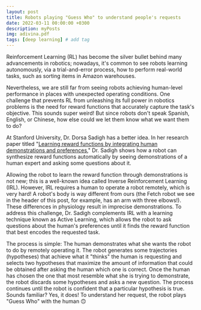 ```yaml
---
layout: post
title: Robots playing "Guess Who" to understand people's requests
date: 2022-03-11 00:00:00 +0300
description: myPosts
img: adivina.pdf
tags: [deep learning] # add tag
---
```

Reinforcement Learning (RL) has become the silver bullet behind many advancements in robotics; nowadays, it's common to see robots learning autonomously, via a trial-and-error process, how to perform real-world tasks, such as sorting items in Amazon warehouses. 

Nevertheless, we are still far from seeing robots achieving human-level performance in places with unexpected operating conditions. One challenge that prevents RL from unleashing its full power in robotics problems is the need for reward functions that accurately capture the task's objective. This sounds super weird! But since robots don't speak Spanish, English, or Chinese, how else could we let them know what we want them to do?

At Stanford University, Dr. Dorsa Sadigh has a better idea. In her research paper titled "[Learning reward functions by integrating 
human demonstrations and preferences](https://arxiv.org/abs/1906.08928)," Dr. Sadigh shows how a robot can synthesize reward functions automatically by seeing demonstrations of a 
human expert and asking some questions about it.

Allowing the robot to learn the reward function through demonstrations is not new; this is a well-known idea called Inverse Reinforcement Learning (IRL). However, IRL requires a human to operate a robot remotely, which is very hard! A robot's body is way different from ours 
(the Fetch robot we see in the header of this post, for example, has an arm with three elbows!). These differences in physiology result
in imprecise demonstrations. To address this challenge, Dr. Sadigh complements IRL with a learning technique known as Active Learning, 
which allows the robot to ask questions about the human's preferences until it finds the reward function that best encodes the requested task.

The process is simple: The human demonstrates what she wants the robot to do by remotely operating it. The robot generates some trajectories (hypotheses) that achieve what it "thinks" the human is requesting and selects two hypotheses that maximize the amount of information that could be obtained after asking the human which one is correct. Once the human has chosen the one that most resemble what she is trying to demonstrate, the robot 
discards some hypotheses and asks a new question. The process continues until the robot is confident that a particular hypothesis is true. Sounds familiar? 
Yes, it does! To understand her request, the robot plays "Guess Who" with the human 🙃